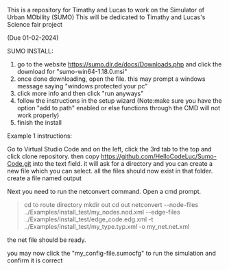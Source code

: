 This is a repository for Timathy and Lucas to work on the Simulator of Urban MObility (SUMO) 
This will be dedicated to Timathy and Lucas's Science fair project

(Due 01-02-2024)

SUMO INSTALL:
1. go to the website https://sumo.dlr.de/docs/Downloads.php and click the download for "sumo-win64-1.18.0.msi"
2. once done downloading, open the file. this may prompt a windows message saying "windows protected your pc"
3. click more info and then click "run anyways"
4. follow the instructions in the setup wizard (Note:make sure you have the option "add to path" enabled or else functions through the CMD will not work properly)
5. finish the install

Example 1 instructions:

Go to Virtual Studio Code and on the left, click the 3rd tab to the top and click clone repository.
then copy https://github.com/HelloCodeLuc/Sumo-Code.git into the text field. 
it will ask for a directory and you can create a new file which you can select.
all the files should now exist in that folder.
create a file named output

Next you need to run the netconvert command.  Open a cmd prompt.
> cd to route directory
> mkdir out
> cd out
> netconvert --node-files ../Examples/install_test/my_nodes.nod.xml --edge-files ../Examples/install_test/edge_code.edg.xml -t ../Examples/install_test/my_type.typ.xml -o my_net.net.xml

the net file should be ready.

you may now click the "my_config-file.sumocfg" to run the simulation and confirm it is correct
